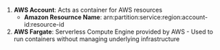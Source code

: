 
1. **AWS Account**: Acts as container for AWS resources
     - **Amazon Resournce Name**: arn:partition:service:region:account-id:resource-id
3. **AWS Fargate**: Serverless Compute Engine provided by AWS - Used to run containers without managing underlying infrastructure
